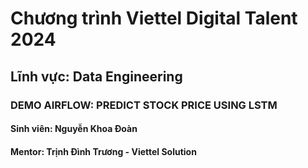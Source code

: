 # Chương trình Viettel Digital Talent 2024
## Lĩnh vực: Data Engineering 
### DEMO AIRFLOW: PREDICT STOCK PRICE USING LSTM
#### Sinh viên: Nguyễn Khoa Đoàn
#### Mentor: Trịnh Đình Trương - Viettel Solution

